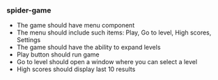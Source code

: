 ### spider-game

- The game should have menu component
- The menu should include such items: Play, Go to level, High scores, Settings
- The game should have the ability to expand levels
- Play button should run game
- Go to level should open a window where you can select a level
- High scores should display last 10 results
